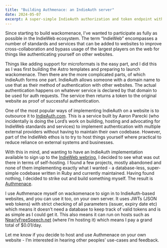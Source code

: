 ```yaml
---
title: "Building Authmenace: an IndieAuth server"
date: 2024-05-07
excerpt: A super-simple IndieAuth authorization and token endpoint with no database.
---
```


Since starting to build wackomenace, I’ve wanted to participate as fully as possible in the IndieWeb ecosystem. The term “IndieWeb” encompasses a number of standards and services that can be added to websites to improve cross-collaboration and bypass usage of the largest players on the web for things like authenticating yourself on other websites.

Things like adding support for microformats is the easy part, and I did this as I was first building the Astro templates and preparing to launch wackomenace. Then there are the more complicated parts, of which IndieAuth forms one part. IndieAuth allows someone with a domain name to use that as their method of authentication with other websites. The actual authentication happens on whatever service is declared by that domain to be used for auth requests. The service then returns a token to the original website as proof of successful authentication.

One of the most popular ways of implementing IndieAuth on a website is to outsource it to [IndieAuth.com](https://www.indieauth.com). This is a service built by Aaron Parecki (who incidentally is doing the Lord’s work on building, hosting and advocating for IndieWeb standards and services) to implement authentication with multiple external providers without having to maintain their own codebase. However, part of the IndieWeb ethos is to try to host things yourself where practical to reduce reliance on external systems and businesses.

With this in mind, and wanting to have an IndieAuth implementation available to sign up to the [IndieWeb webring](https://xn--sr8hvo.ws), I decided to see what was out there in terms of self-hosting. I found a few projects, mostly abandoned and none of them implementing exactly what I wanted - a database-less, super-simple codebase written in Ruby and currently maintained. Having found nothing, I decided to strike out and build something myself. The result is [Authmenace](https://github.com/rubenarakelyan/authmenace).

I use Authmenace myself on wackomenace to sign in to IndieAuth-based websites, and you can use it too, on your own server. It uses JWTs (JSON web tokens) with strict checking of all parameters (issuer, expiry date etc) which means it doesn’t need a database to keep track of valid tokens and is as simple as I could get it. This also means it can run on hosts such as [NearlyFreeSpeech.net](https://www.nearlyfreespeech.net) (where I’m hosting it) which means I pay a grand total of $0.01/day.

Let me know if you decide to host and use Authmenace on your own website - I’m interested in hearing other peoples’ use-cases and feedback.
